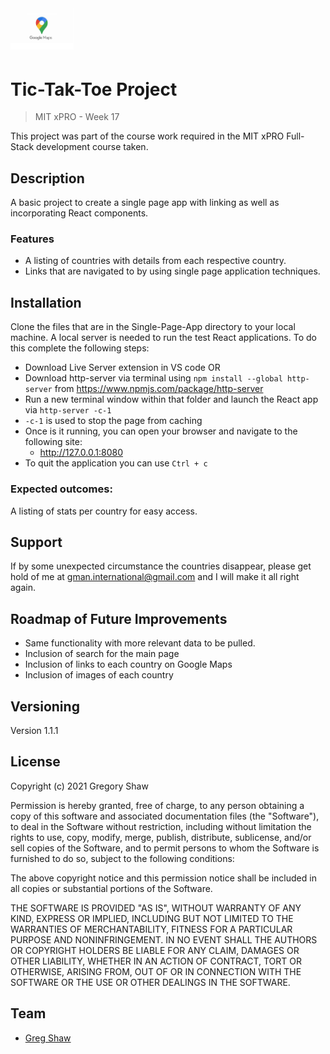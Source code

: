 <h1><img src="maps.jpg" alt="Single Page App" width="20%"></h1>


# Tic-Tak-Toe Project
> MIT xPRO - Week 17

This project was part of the course work required in the MIT xPRO Full-Stack development course taken.

## Description

A basic project to create a single page app with linking as well as incorporating React components.

### Features

* A listing of countries with details from each respective country.
* Links that are navigated to by using single page application techniques.

## Installation

Clone the files that are in the Single-Page-App directory to your local machine.
A local server is needed to run the test React applications.
To do this complete the following steps:
- Download Live Server extension in VS code OR
- Download http-server via terminal using `npm install --global http-server` from https://www.npmjs.com/package/http-server
- Run a new terminal window within that folder and launch the React app via `http-server -c-1` 
- `-c-1` is used to stop the page from caching
- Once is it running, you can open your browser and navigate to the following site:
    - http://127.0.0.1:8080     
- To quit the application you can use `Ctrl + c`

### Expected outcomes:
A listing of stats per country for easy access.

## Support

If by some unexpected circumstance the countries disappear, please get hold of me at gman.international@gmail.com and I will make it all right again.

## Roadmap of Future Improvements

- Same functionality with more relevant data to be pulled.
- Inclusion of search for the main page
- Inclusion of links to each country on Google Maps
- Inclusion of images of each country

## Versioning

Version 1.1.1

## License

Copyright (c) 2021 Gregory Shaw

Permission is hereby granted, free of charge, to any person obtaining a copy
of this software and associated documentation files (the "Software"), to deal
in the Software without restriction, including without limitation the rights
to use, copy, modify, merge, publish, distribute, sublicense, and/or sell
copies of the Software, and to permit persons to whom the Software is
furnished to do so, subject to the following conditions:

The above copyright notice and this permission notice shall be included in all
copies or substantial portions of the Software.

THE SOFTWARE IS PROVIDED "AS IS", WITHOUT WARRANTY OF ANY KIND, EXPRESS OR
IMPLIED, INCLUDING BUT NOT LIMITED TO THE WARRANTIES OF MERCHANTABILITY,
FITNESS FOR A PARTICULAR PURPOSE AND NONINFRINGEMENT. IN NO EVENT SHALL THE
AUTHORS OR COPYRIGHT HOLDERS BE LIABLE FOR ANY CLAIM, DAMAGES OR OTHER
LIABILITY, WHETHER IN AN ACTION OF CONTRACT, TORT OR OTHERWISE, ARISING FROM,
OUT OF OR IN CONNECTION WITH THE SOFTWARE OR THE USE OR OTHER DEALINGS IN THE
SOFTWARE.

## Team
* [Greg Shaw](https://github.com/greg4shaw)
